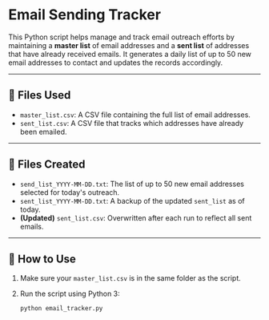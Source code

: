 # Email Sending Tracker

This Python script helps manage and track email outreach efforts by maintaining a **master list** of email addresses and a **sent list** of addresses that have already received emails. It generates a daily list of up to 50 new email addresses to contact and updates the records accordingly.

---

## 📁 Files Used

- `master_list.csv`: A CSV file containing the full list of email addresses.
- `sent_list.csv`: A CSV file that tracks which addresses have already been emailed.

---

## 📂 Files Created

- `send_list_YYYY-MM-DD.txt`: The list of up to 50 new email addresses selected for today's outreach.
- `sent_list_YYYY-MM-DD.txt`: A backup of the updated `sent_list` as of today.
- **(Updated)** `sent_list.csv`: Overwritten after each run to reflect all sent emails.

---

## 🚀 How to Use

1. Make sure your `master_list.csv` is in the same folder as the script.
2. Run the script using Python 3:

   ```bash
   python email_tracker.py
